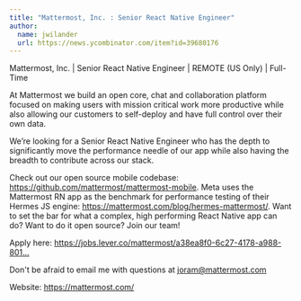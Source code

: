 ```yaml
---
title: "Mattermost, Inc. : Senior React Native Engineer"
author:
  name: jwilander
  url: https://news.ycombinator.com/item?id=39680176
---
```

Mattermost, Inc. | Senior React Native Engineer | REMOTE (US Only) | Full-Time

At Mattermost we build an open core, chat and collaboration platform focused on making users with mission critical work more productive while also allowing our customers to self-deploy and have full control over their own data.

We’re looking for a Senior React Native Engineer who has the depth to significantly move the performance needle of our app while also having the breadth to contribute across our stack.

Check out our open source mobile codebase: <a href="https:&#x2F;&#x2F;github.com&#x2F;mattermost&#x2F;mattermost-mobile">https:&#x2F;&#x2F;github.com&#x2F;mattermost&#x2F;mattermost-mobile</a>. Meta uses the Mattermost RN app as the benchmark for performance testing of their Hermes JS engine: <a href="https:&#x2F;&#x2F;mattermost.com&#x2F;blog&#x2F;hermes-mattermost&#x2F;" rel="nofollow">https:&#x2F;&#x2F;mattermost.com&#x2F;blog&#x2F;hermes-mattermost&#x2F;</a>. Want to set the bar for what a complex, high performing React Native app can do? Want to do it open source? Join our team!

Apply here: <a href="https:&#x2F;&#x2F;jobs.lever.co&#x2F;mattermost&#x2F;a38ea8f0-6c27-4178-a988-8015784aac5e" rel="nofollow">https:&#x2F;&#x2F;jobs.lever.co&#x2F;mattermost&#x2F;a38ea8f0-6c27-4178-a988-801...</a>

Don&#x27;t be afraid to email me with questions at joram@mattermost.com

Website: <a href="https:&#x2F;&#x2F;mattermost.com&#x2F;" rel="nofollow">https:&#x2F;&#x2F;mattermost.com&#x2F;</a>

